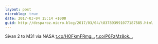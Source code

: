 ```yaml
---
layout: post
microblog: true
date: 2017-03-04 15:14 +1000
guid: http://desparoz.micro.blog/2017/03/04/t837893991077187585.html
---
```

Sivan 2 to M31 via NASA [t.co/HOFkmFRmg...](https://t.co/HOFkmFRmgk) [t.co/P6FzMz8ok...](https://t.co/P6FzMz8okg)
